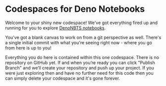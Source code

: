 # Codespaces for Deno Notebooks

Welcome to your shiny new codespace! We've got everything fired up and running for you to explore [DenoNBTS notebooks](https://github.com/redking00/vscode-nbts). 

You've got a blank canvas to work on from a git perspective as well. There's a single initial commit with what you're seeing right now - where you go from here is up to you!

Everything you do here is contained within this one codespace. There is no repository on GitHub yet. If and when you’re ready you can click "Publish Branch" and we’ll create your repository and push up your project. If you were just exploring then and have no further need for this code then you can simply delete your codespace and it's gone forever.